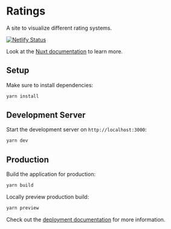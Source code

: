 # Ratings

A site to visualize different rating systems.

[![Netlify Status](https://api.netlify.com/api/v1/badges/0817ac47-f693-486b-af6f-c1d77cbfb8ba/deploy-status)](https://app.netlify.com/sites/ratings-rylanpolster/deploys)

Look at the [Nuxt documentation](https://nuxt.com/docs/getting-started/introduction) to learn more.

## Setup

Make sure to install dependencies:

```bash
yarn install
```

## Development Server

Start the development server on `http://localhost:3000`:

```bash
yarn dev
```

## Production

Build the application for production:

```bash
yarn build
```

Locally preview production build:

```bash
yarn preview
```

Check out the [deployment documentation](https://nuxt.com/docs/getting-started/deployment) for more information.
